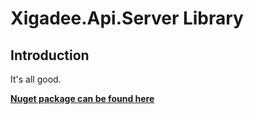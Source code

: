 ﻿# Xigadee.Api.Server Library

## Introduction

It's all good.

**[Nuget package can be found here](https://www.nuget.org/packages/Xigadee.Api.Server)**

